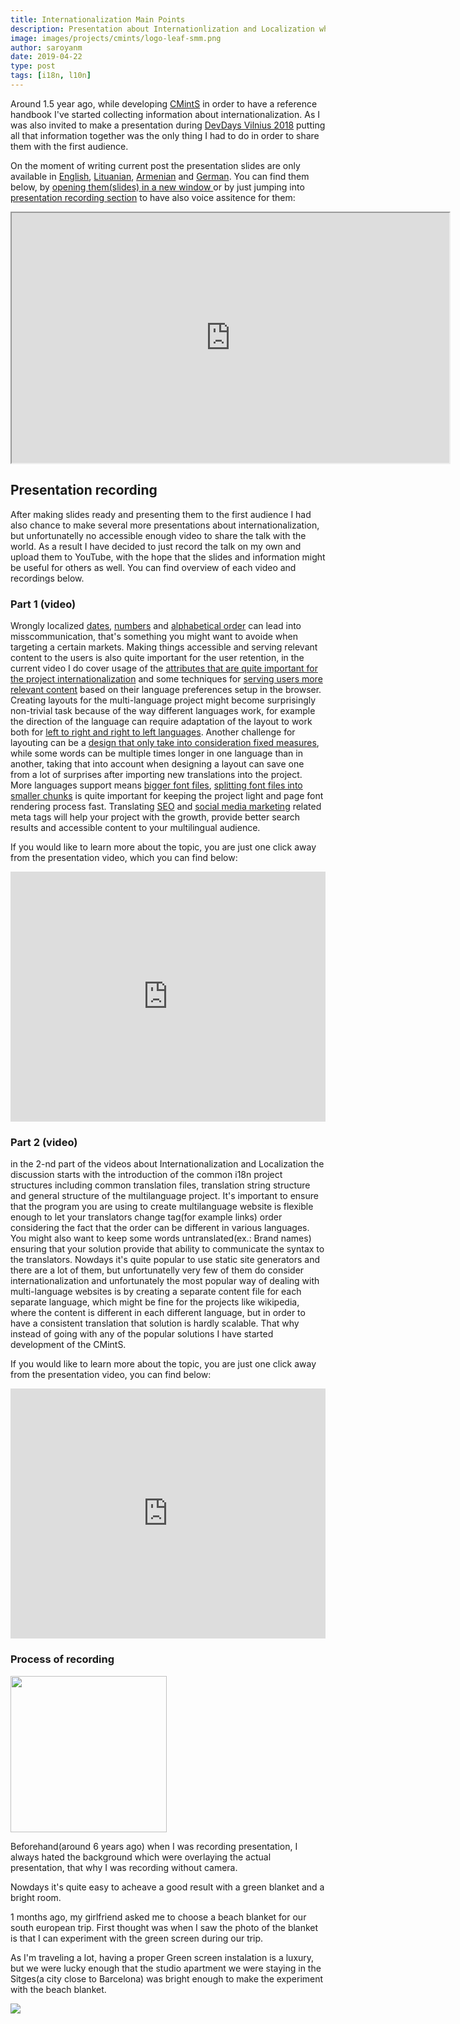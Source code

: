 ```yaml
---
title: Internationalization Main Points
description: Presentation about Internationlization and Localization where I discuss different technics for implementing multi-language websites, Layouting, SEO, Linguistic details, Fonts, translation management systems and etc.
image: images/projects/cmints/logo-leaf-smm.png
author: saroyanm
date: 2019-04-22
type: post
tags: [i18n, l10n]
---
```


Around 1.5 year ago, while developing [CMintS](https://cmints.io/) in order to
have a reference handbook I've started collecting information about
internationalization. As I was also invited to make a presentation during
[DevDays Vilnius 2018](https://devdays.lt/last-year/) putting all that
information together was the only thing I had to do in order to share them with
the first audience.

On the moment of writing current post the presentation slides are only available
in [English](https://cmints.io/en/presentation),
[Lituanian](https://cmints.io/lt/presentation#/start),
[Armenian](https://cmints.io/hy-am/presentation#/start) and
[German](https://cmints.io/de/presentation#/start). You can find them below, by
<a href="https://cmints.io/en/presentation" targer="_blank">opening them(slides)
in a new window </a> or by just jumping into [presentation recording
section](#presentation-recording) to have also voice assitence for them:

<iframe
    width="700"
    height="400"
    src="https://cmints.io/en/presentation">
</iframe>


## Presentation recording

After making slides ready and presenting them to the first audience I had also
chance to make several more presentations about internationalization, but
unfortunatelly no accessible enough video to share the talk with the world. As a
result I have decided to just record the talk on my own and upload them to
YouTube, with the hope that the slides and information might be useful for
others as well. You can find overview of each video and recordings below.

### Part 1 (video)

Wrongly localized [dates](https://youtu.be/YpRc79o-QHM?t=73),
[numbers](https://youtu.be/YpRc79o-QHM?t=123) and [alphabetical
order](https://youtu.be/YpRc79o-QHM?t=152) can lead into misscommunication,
that's something you might want to avoide when targeting a certain markets.
Making things accessible and serving relevant content to the users is also quite
important for the user retention, in the current video I do cover usage of the
[attributes that are quite important for the project
internationalization](https://youtu.be/YpRc79o-QHM?t=211) and some techniques
for [serving users more relevant content](https://youtu.be/YpRc79o-QHM?t=283)
based on their language preferences setup in the browser. Creating layouts for
the multi-language project might become surprisingly non-trivial task because of
the way different languages work, for example the direction of the language can
require adaptation of the layout to work both for [left to right and right to
left languages](https://youtu.be/YpRc79o-QHM?t=413). Another challenge for
layouting can be a [design that only take into consideration fixed
measures](https://youtu.be/YpRc79o-QHM?t=582), while some words can be multiple
times longer in one language than in another, taking that into account when
designing a layout can save one from a lot of surprises after importing new
translations into the project. More languages support means [bigger font
files](https://youtu.be/YpRc79o-QHM?t=645), [splitting font files into smaller
chunks](https://youtu.be/YpRc79o-QHM?t=719) is quite important for keeping the
project light and page font rendering process fast. Translating
[SEO](https://youtu.be/YpRc79o-QHM?t=832) and [social media
marketing](https://youtu.be/YpRc79o-QHM?t=922) related meta tags will help your
project with the growth, provide better search results and accessible content to
your multilingual audience.

If you would like to learn more about the topic, you are just one click away
from the presentation video, which you can find below:

<iframe width="100%" height="400" src="https://www.youtube.com/embed/YpRc79o-QHM"
        frameborder="0" 
        allow="accelerometer; autoplay; encrypted-media; gyroscope; picture-in-picture"
        allowfullscreen></iframe>

### Part 2 (video)

in the 2-nd part of the videos about Internationalization and Localization the
discussion starts with the introduction of the common i18n project structures
including common translation files, translation string structure and general
structure of the multilanguage project. It's important to ensure that the
program you are using to create multilanguage website is flexible enough to let
your translators change tag(for example links) order considering the fact that
the order can be different in various languages. You might also want to keep
some words untranslated(ex.: Brand names) ensuring that your solution provide
that ability to communicate the syntax to the translators. Nowdays it's quite
popular to use static site generators and there are a lot of them, but
unfortunatelly very few of them do consider internationalization and
unfortunately the most popular way of dealing with multi-language websites is by
creating a separate content file for each separate language, which might be fine
for the projects like wikipedia, where the content is different in each
different language, but in order to have a consistent translation that solution
is hardly scalable. That why instead of going with any of the popular solutions
I have started development of the CMintS.

If you would like to learn more about the topic, you are just one click away
from the presentation video, you can find below:

<iframe width="100%" height="400" src="https://www.youtube.com/embed/NOQ9dgeVOdo" frameborder="0" allow="accelerometer; autoplay; encrypted-media; gyroscope; picture-in-picture" allowfullscreen></iframe>

### Process of recording

<img src="/images/talks/blanket-choice.png" class="right" width="250">

Beforehand(around 6 years ago) when I was recording presentation, I always hated
the background which were overlaying the actual presentation, that why I was
recording without camera.

Nowdays it's quite easy to acheave a good result with a green blanket and a
bright room.

1 months ago, my girlfriend asked me to choose a beach blanket for our south
european trip. First thought was when I saw the photo of the blanket is that I
can experiment with the green screen during our trip.

As I'm traveling a lot, having a proper Green screen instalation is a luxury,
but we were lucky enough that the studio apartment we were staying in the
Sitges(a city close to Barcelona) was bright enough to make the experiment with
the beach blanket.

<img src="/images/talks/green-screen.jpg">
